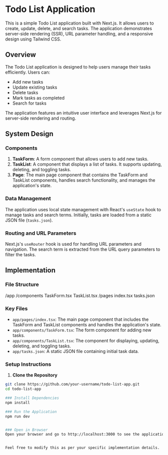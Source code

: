 # Todo List Application

This is a simple Todo List application built with Next.js. It allows users to create, update, delete, and search tasks. The application demonstrates server-side rendering (SSR), URL parameter handling, and a responsive design using Tailwind CSS.

## Overview

The Todo List application is designed to help users manage their tasks efficiently. Users can:
- Add new tasks
- Update existing tasks
- Delete tasks
- Mark tasks as completed
- Search for tasks

The application features an intuitive user interface and leverages Next.js for server-side rendering and routing.

## System Design

### Components

1. **TaskForm**: A form component that allows users to add new tasks.
2. **TaskList**: A component that displays a list of tasks. It supports updating, deleting, and toggling tasks.
3. **Page**: The main page component that contains the TaskForm and TaskList components, handles search functionality, and manages the application's state.

### Data Management

The application uses local state management with React's `useState` hook to manage tasks and search terms. Initially, tasks are loaded from a static JSON file (`tasks.json`).

### Routing and URL Parameters

Next.js's `useRouter` hook is used for handling URL parameters and navigation. The search term is extracted from the URL query parameters to filter the tasks.

## Implementation

### File Structure

/app
/components
TaskForm.tsx
TaskList.tsx
/pages
index.tsx
tasks.json



### Key Files

- `app/pages/index.tsx`: The main page component that includes the TaskForm and TaskList components and handles the application's state.
- `app/components/TaskForm.tsx`: The form component for adding new tasks.
- `app/components/TaskList.tsx`: The component for displaying, updating, deleting, and toggling tasks.
- `app/tasks.json`: A static JSON file containing initial task data.

### Setup Instructions

1. **Clone the Repository**

```bash
git clone https://github.com/your-username/todo-list-app.git
cd todo-list-app

### Install Dependencies
npm install

### Run the Application
npm run dev


### Open in Browser
Open your browser and go to http://localhost:3000 to see the application in action.


Feel free to modify this as per your specific implementation details.
